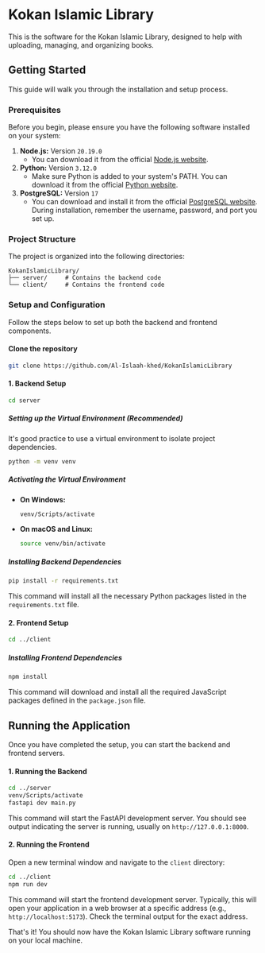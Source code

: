 # Kokan Islamic Library

This is the software for the Kokan Islamic Library, designed to help with uploading, managing, and organizing books.

## Getting Started

This guide will walk you through the installation and setup process.

### Prerequisites

Before you begin, please ensure you have the following software installed on your system:

1.  **Node.js:** Version `20.19.0`
    * You can download it from the official [Node.js website](https://nodejs.org/).
2.  **Python:** Version `3.12.0`
    * Make sure Python is added to your system's PATH. You can download it from the official [Python website](https://www.python.org/downloads/).
3.  **PostgreSQL:** Version `17`
    * You can download and install it from the official [PostgreSQL website](https://www.postgresql.org/download/). During installation, remember the username, password, and port you set up.

### Project Structure

The project is organized into the following directories:

```
KokanIslamicLibrary/
├── server/     # Contains the backend code
└── client/     # Contains the frontend code
```

### Setup and Configuration

Follow the steps below to set up both the backend and frontend components.


#### Clone the repository

```bash
git clone https://github.com/Al-Islaah-khed/KokanIslamicLibrary
```

#### 1. Backend Setup

```bash
cd server
```

##### Setting up the Virtual Environment (Recommended)

It's good practice to use a virtual environment to isolate project dependencies.

```bash
python -m venv venv
```

##### Activating the Virtual Environment

* **On Windows:**
    ```bash
    venv/Scripts/activate
    ```
* **On macOS and Linux:**
    ```bash
    source venv/bin/activate
    ```

##### Installing Backend Dependencies

```bash
pip install -r requirements.txt
```

This command will install all the necessary Python packages listed in the `requirements.txt` file.

#### 2. Frontend Setup

```bash
cd ../client
```

##### Installing Frontend Dependencies

```bash
npm install
```

This command will download and install all the required JavaScript packages defined in the `package.json` file.

## Running the Application

Once you have completed the setup, you can start the backend and frontend servers.

#### 1. Running the Backend

```bash
cd ../server
venv/Scripts/activate
fastapi dev main.py
```

This command will start the FastAPI development server. You should see output indicating the server is running, usually on `http://127.0.0.1:8000`.

#### 2. Running the Frontend

Open a new terminal window and navigate to the `client` directory:

```bash
cd ../client
npm run dev
```

This command will start the frontend development server. Typically, this will open your application in a web browser at a specific address (e.g., `http://localhost:5173`). Check the terminal output for the exact address.

That's it! You should now have the Kokan Islamic Library software running on your local machine.
